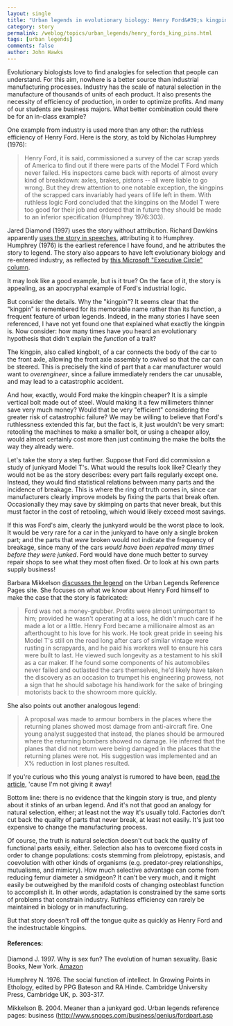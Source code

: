 ```yaml
---
layout: single 
title: "Urban legends in evolutionary biology: Henry Ford&#39;s kingpins" 
category: story
permalink: /weblog/topics/urban_legends/henry_fords_king_pins.html
tags: [urban legends] 
comments: false 
author: John Hawks 
---
```



<p>
Evolutionary biologists love to find analogies for selection that people can understand. For this aim, nowhere is a better source than industrial manufacturing processes. Industry has the scale of natural selection in the manufacture of thousands of units of each product. It also presents the necessity of efficiency of production, in order to optimize profits. And many of our students are business majors. What better combination could there be for an in-class example?  
</p>

<p>
One example from industry is used more than any other: the ruthless efficiency of Henry Ford. Here is the story, as told by Nicholas Humphrey (1976): 
</p>

<blockquote>Henry Ford, it is said, commissioned a survey of the car scrap yards of America to find out if there were parts of the Model T Ford which never failed. His inspectors came back with reports of almost every kind of breakdown: axles, brakes, pistons -- all were liable to go wrong. But they drew attention to one notable exception, the kingpins of the scrapped cars invariably had years of life left in them. With ruthless logic Ford concluded that the kingpins on the Model T were too good for their job and ordered that in future they should be made to an inferior specification (Humphrey 1976:303). </blockquote>

<p>
Jared Diamond (1997) uses the story without attribution. Richard Dawkins apparently <a href="http://www.environmentfoundation.net/richard-dawkins-main-speech.htm">uses the story in speeches</a>, attributing it to Humphrey. Humphrey (1976) is the earliest reference I have found, and he attributes the story to legend. The story also appears to have left evolutionary biology and re-entered industry, as reflected by <a href="http://www.microsoft.com/business/executivecircle/content/page.aspx?cID=1324&subcatID=10">this Microsoft "Executive Circle" column</a>. 
</p>

<p>
It may look like a good example, but is it true? On the face of it, the story is appealing, as an apocryphal example of Ford's industrial logic. 
</p>

<p>
But consider the details. Why the "kingpin"? It seems clear that the "kingpin" is remembered for its memorable name rather than its function, a frequent feature of urban legends. Indeed, in the many stories I have seen referenced, I have not yet found one that explained what exactly the kingpin is. Now consider: how many times have you heard an evolutionary hypothesis that didn't explain the <i>function</i> of a trait? 
</p>

<p>
The kingpin, also called kingbolt, of a car connects the body of the car to the front axle, allowing the front axle assembly to swivel so that the car can be steered. This is precisely the kind of part that a car manufacturer would want to <i>overengineer</i>, since a failure immediately renders the car unusable, and may lead to a catastrophic accident. 
</p>

<p>
And how, exactly, would Ford make the kingpin cheaper? It is a simple vertical bolt made out of steel. Would making it a few millimeters thinner save very much money? Would that be very "efficient" considering the greater risk of catastrophic failure? We may be willing to believe that Ford's ruthlessness extended this far, but the fact is, it just wouldn't be very smart: retooling the machines to make a smaller bolt, or using a cheaper alloy, would almost certainly cost more than just continuing the make the bolts the way they already were. 
</p>

<p>
Let's take the story a step further. Suppose that Ford did commission a study of junkyard Model T's. What would the results look like? Clearly they would not be as the story describes: every part fails regularly except one. Instead, they would find statistical relations between many parts and the incidence of breakage. This is where the ring of truth comes in, since car manufacturers clearly improve models by fixing the parts that break often. Occasionally they may save by skimping on parts that never break, but this must factor in the cost of retooling, which would likely exceed most savings. 
</p>

<p>
If this was Ford's aim, clearly the junkyard would be the worst place to look. It would be very rare for a car in the junkyard to have only a single broken part; and the parts that <i>were</i> broken would not indicate the frequency of breakage, since many of the cars <i>would have been repaired many times before they were junked</i>. Ford would have done much better to survey repair shops to see what they most often fixed. Or to look at his own parts supply business!
</p>

<p>
Barbara Mikkelson <a href="http://www.snopes.com/business/genius/fordpart.asp">discusses the legend</a> on the Urban Legends Reference Pages site. She focuses on what we know about Henry Ford himself to make the case that the story is fabricated: 
</p>

<blockquote>Ford was not a money-grubber. Profits were almost unimportant to him; provided he wasn't operating at a loss, he didn't much care if he made a lot or a little. Henry Ford became a millionaire almost as an afterthought to his love for his work. He took great pride in seeing his Model T's still on the road long after cars of similar vintage were rusting in scrapyards, and he paid his workers well to ensure his cars were built to last. He viewed such longevity as a testament to his skill as a car maker. If he found some components of his automobiles never failed and outlasted the cars themselves, he'd likely have taken the discovery as an occasion to trumpet his engineering prowess, not a sign that he should sabotage his handiwork for the sake of bringing motorists back to the showroom more quickly.</blockquote>

<p>
She also points out another analogous legend: 
</p>

<blockquote>A proposal was made to armour bombers in the places where the returning planes showed most damage from anti-aircraft fire. One young analyst suggested that instead, the planes should be armoured where the returning bombers showed no damage. He inferred that the planes that did not return were being damaged in the places that the returning planes were not. His suggestion was implemented and an X% reduction in lost planes resulted.</blockquote>

<p>
If you're curious who this young analyst is rumored to have been, <a href="http://www.snopes.com/business/genius/fordpart.asp">read the article</a>, 'cause I'm not giving it away!
</p>

<p>
Bottom line: there is no evidence that the kingpin story is true, and plenty about it stinks of an urban legend. And it's not that good an analogy for natural selection, either; at least not the way it's usually told. Factories don't cut back the quality of parts that never break, at least not easily. It's just too expensive to change the manufacturing process. 
</p>

<p>
Of course, the truth is natural selection doesn't cut back the quality of functional parts easily, either. Selection also has to overcome fixed costs in order to change populations: costs stemming from pleiotropy, epistasis, and coevolution with other kinds of organisms (e.g. predator-prey relationships, mutualisms, and mimicry). How much selective advantage can come from reducing femur diameter a smidgeon? It can't be very much, and it might easily be outweighed by the manifold costs of changing osteoblast function to accomplish it. In other words, adaptation is constrained by the same sorts of problems that constrain industry. Ruthless efficiency can rarely be maintained in biology or in manufacturing. 
</p>

<p>
But that story doesn't roll off the tongue quite as quickly as Henry Ford and the indestructable kingpins. 
</p>

<h4>References:</h4>

<p class="cite">Diamond J. 1997. Why is sex fun? The evolution of human sexuality. Basic Books, New York. <a href="http://www.amazon.com/exec/obidos/redirect?path=ASIN/0465031269&link_code=as2&camp=1789&tag=johnhawksanth-20&creative=9325">Amazon</a></p>

<p class="cite">Humphrey N. 1976. The social function of intellect. In Growing Points in Ethology, edited by PPG Bateson and RA Hinde. Cambridge University Press, Cambridge UK, p. 303-317. </p>

<p class="cite">Mikkelson B. 2004. Meaner than a junkyard god. Urban legends reference pages: business (<a href="http://www.snopes.com/business/genius/fordpart.asp">http://www.snopes.com/business/genius/fordpart.asp</a></p>



